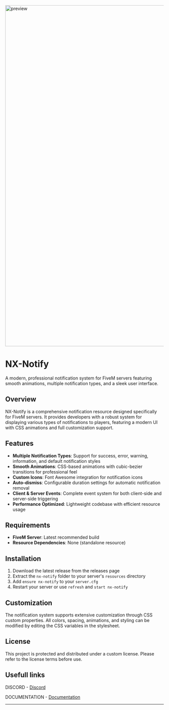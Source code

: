 <img width="1920" height="1080" alt="preview" src="https://github.com/user-attachments/assets/ffa650da-20ef-4348-bb05-815a84104506" />


# NX-Notify

A modern, professional notification system for FiveM servers featuring smooth animations, multiple notification types, and a sleek user interface.

## Overview

NX-Notify is a comprehensive notification resource designed specifically for FiveM servers. It provides developers with a robust system for displaying various types of notifications to players, featuring a modern UI with CSS animations and full customization support.

## Features

- **Multiple Notification Types**: Support for success, error, warning, information, and default notification styles
- **Smooth Animations**: CSS-based animations with cubic-bezier transitions for professional feel
- **Custom Icons**: Font Awesome integration for notification icons
- **Auto-dismiss**: Configurable duration settings for automatic notification removal
- **Client & Server Events**: Complete event system for both client-side and server-side triggering
- **Performance Optimized**: Lightweight codebase with efficient resource usage

## Requirements

- **FiveM Server**: Latest recommended build
- **Resource Dependencies**: None (standalone resource)

## Installation

1. Download the latest release from the releases page
2. Extract the `nx-notify` folder to your server's `resources` directory
3. Add `ensure nx-notify` to your `server.cfg`
4. Restart your server or use `refresh` and `start nx-notify`

## Customization

The notification system supports extensive customization through CSS custom properties. All colors, spacing, animations, and styling can be modified by editing the CSS variables in the stylesheet.

## License

This project is protected and distributed under a custom license. Please refer to the license terms before use.

## Usefull links

DISCORD - [Discord](https://discord.gg/pP66jvkX)

DOCUMENTATION - [Documentation](https://nexora-development.gitbook.io/nexora-development-docs)

---
